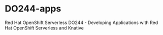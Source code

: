 # DO244-apps
Red Hat OpenShift Serverless DO244 - Developing Applications with Red Hat OpenShift Serverless and Knative
